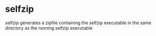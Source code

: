 selfzip
=======

selfzip generates a zipfile containing the selfzip executable in the same directory as the running selfzip executable
